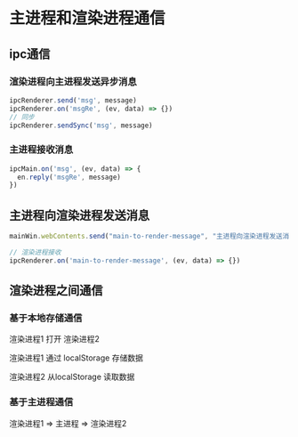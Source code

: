 # 主进程和渲染进程通信

## ipc通信

### 渲染进程向主进程发送异步消息

```js
ipcRenderer.send('msg', message)
ipcRenderer.on('msgRe', (ev, data) => {})
// 同步
ipcRenderer.sendSync('msg', message)
```

### 主进程接收消息

```js
ipcMain.on('msg', (ev, data) => {
  en.reply('msgRe', message)
})
```

## 主进程向渲染进程发送消息

```js
mainWin.webContents.send("main-to-render-message", "主进程向渲染进程发送消息");

// 渲染进程接收
ipcRenderer.on('main-to-render-message', (ev, data) => {})
```

## 渲染进程之间通信

### 基于本地存储通信 

渲染进程1 打开 渲染进程2

渲染进程1 通过 localStorage 存储数据

渲染进程2 从localStorage 读取数据

### 基于主进程通信

渲染进程1 => 主进程 => 渲染进程2